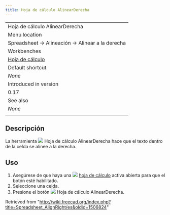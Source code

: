```yaml
---
title: Hoja de cálculo AlinearDerecha
---
```

|  |
| --- |
| Hoja de cálculo AlinearDerecha |
| Menu location |
| Spreadsheet → Alineación → Alinear a la derecha |
| Workbenches |
| [Hoja de cálculo](/Spreadsheet_Workbench/es "Spreadsheet Workbench/es") |
| Default shortcut |
| *None* |
| Introduced in version |
| 0.17 |
| See also |
| *None* |
|  |

## Descripción

La herramienta ![](/images/Spreadsheet_AlignRight.svg) Hoja de cálculo AlinearDerecha hace que el texto dentro de la celda se alinee a la derecha.

## Uso

1. Asegúrese de que haya una ![](/images/Spreadsheet_CreateSheet.svg) [hoja de cálculo](/Spreadsheet_CreateSheet/es "Spreadsheet CreateSheet/es") activa abierta para que el botón esté habilitado.
2. Seleccione una celda.
3. Presione el botón ![](/images/Spreadsheet_AlignRight.svg) Hoja de cálculo AlinearDerecha.

Retrieved from "<http://wiki.freecad.org/index.php?title=Spreadsheet_AlignRight/es&oldid=1506824>"